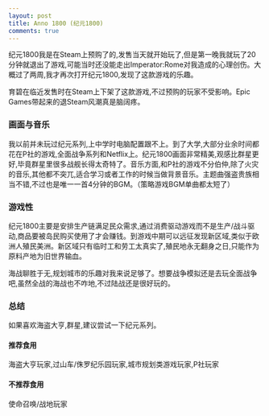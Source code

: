 ```yaml
---
layout: post
title: Anno 1800 (纪元1800)
comments: true
---
```


纪元1800我是在Steam上预购了的,发售当天就开始玩了,但是第一晚我就玩了20分钟就退出了游戏,可能当时还没能走出Imperator:Rome对我造成的心理创伤。大概过了两周,我才再次打开纪元1800,发现了这款游戏的乐趣。
<!--more-->
育碧在临近发售时在Steam上下架了这款游戏,不过预购的玩家不受影响。Epic Games带起来的退Steam风潮真是脑阔疼。

### 画面与音乐
我以前并未玩过纪元系列,上中学时电脑配置跟不上。到了大学,大部分业余时间都花在P社的游戏,全面战争系列和Netflix上。纪元1800画面非常精美,观感比群星更好,毕竟群星里很多战舰长得太奇特了。音乐方面,和P社的游戏不分伯仲,除了火灾的音乐,其他都不突兀,适合学习或者工作的时候当做背景音乐。主题曲强盗贵族相当不错,不过也是唯一一首4分钟的BGM。（策略游戏BGM单曲都太短了）

### 游戏性
纪元1800主要是安排生产链满足民众需求,通过消费驱动游戏而不是生产/战斗驱动,商品要被岛民购买使用了才会赚钱。到游戏中期可以远征发现新区域,类似于欧洲人殖民美洲。新区域只有临时工和劳工太真实了,殖民地永无翻身之日,只能作为原料产地为旧世界输血。

海战聊胜于无,规划城市的乐趣对我来说足够了。想要战争模拟还是去玩全面战争吧,虽然全战的海战也不咋地,不过陆战还是很好玩的。

### 总结
如果喜欢海盗大亨,群星,建议尝试一下纪元系列。

#### 推荐食用

海盗大亨玩家,过山车/侏罗纪乐园玩家,城市规划类游戏玩家,P社玩家

#### 不推荐食用

使命召唤/战地玩家